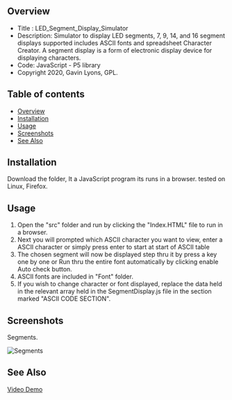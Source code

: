 
Overview
--------------------------------------------
* Title : LED_Segment_Display_Simulator
* Description: Simulator to display LED segments, 7, 9, 14, and 16 segment displays supported
includes ASCII fonts and spreadsheet Character Creator.
A segment display is a form of electronic display device for displaying characters. 
* Code: JavaScript - P5 library
* Copyright 2020, Gavin Lyons, GPL.

Table of contents
---------------------------

  * [Overview](#overview)
  * [Installation](#installation)
  * [Usage](#usage)
  * [Screenshots](#screenshots)
  * [See Also](#see-also)
  
Installation
-----------------------------------------------

Download the folder, It a JavaScript program its runs in a browser.
tested on Linux, Firefox.

Usage
-------------------------------------------

1. Open the "src" folder and run by clicking the "Index.HTML" file to run in a browser.
2. Next you will prompted which ASCII character you want to view, enter a ASCII character or simply press enter
to start at start of ASCII table
3. The chosen segment will now be displayed step thru it by press a key one by one or 
Run thru the entire font automatically by clicking enable Auto check button.
4. ASCII fonts are included in "Font" folder.
5. If you wish to change character or font displayed, replace the data held in the relevant array held in the 
SegmentDisplay.js file in the section marked "ASCII CODE SECTION".

Screenshots
-------------------

Segments.

![ Segments ](https://raw.githubusercontent.com/gavinlyonsrepo/LED_Segment_Display_Simulator/master/extra/images/segments.jpg)

See Also
----------------------------------------
[Video Demo](https://www.youtube.com/watch?v=FTAbTbsUw-0)
